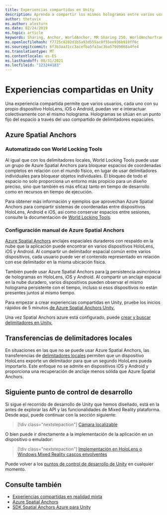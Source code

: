 ```yaml
---
title: Experiencias compartidas en Unity
description: Aprenda a compartir los mismos hologramas entre varios usuarios en una aplicación de Unity con Azure Spatial Anchors.
author: thetuvix
ms.author: alexturn
ms.date: 02/24/2019
ms.topic: article
keywords: Sharing, Anchor, WorldAnchor, MR Sharing 250, WorldAnchorTransferBatch, SpatialPerception, Azure, Azure Spatial Anchors, ASA, mixed reality headset, windows mixed reality headset, virtual reality headset
ms.openlocfilehash: f7725c8282d1b5a93d555ac0f55ee936b910ff6c
ms.sourcegitcommit: 6f3b3aa31cc3acefba5fa3ac3ba579d9868a4fe4
ms.translationtype: MT
ms.contentlocale: es-ES
ms.lasthandoff: 08/31/2021
ms.locfileid: "123244183"
---
```

# <a name="shared-experiences-in-unity"></a>Experiencias compartidas en Unity

Una experiencia compartida permite que varios usuarios, cada uno con su propio dispositivo HoloLens, iOS o Android, puedan ver e interactuar colectivamente con el mismo holograma. Hologramas se sitúan en un punto fijo del espacio a través del uso compartido de delimitadores espaciales.

## <a name="azure-spatial-anchors"></a>Azure Spatial Anchors

### <a name="automated-with-world-locking-tools"></a>Automatizado con World Locking Tools

Al igual que con los delimitadores locales, World Locking Tools puede usar un grupo de Azure Spatial Anchors para bloquear espacios de coordenadas completos en relación con el mundo físico, en lugar de usar delimitadores individuales para bloquear objetos individuales. El bloqueo de todo el espacio no solo proporciona un entorno más propicio para un diseño preciso, sino que también es más eficaz tanto en tiempo de desarrollo como en recursos en tiempo de ejecución.

Para obtener más información y ejemplos que aprovechan Azure Spatial Anchors para compartir sistemas de coordenadas entre dispositivos HoloLens, Android e iOS, así como conservar espacios entre sesiones, consulte la documentación de [World Locking Tools](https://microsoft.github.io/MixedReality-WorldLockingTools-Unity/DocGen/Documentation/HowTos/WLT_ASA.html).

### <a name="manual-configuration-of-azure-spatial-anchors"></a>Configuración manual de Azure Spatial Anchors

<a href="/azure/spatial-anchors/overview" target="_blank">Azure Spatial Anchors</a> anclajes espaciales duraderos con respaldo en la nube que la aplicación puede encontrar en varios dispositivos HoloLens, iOS y Android.  Al compartir un delimitador espacial común entre varios dispositivos, cada usuario puede ver el contenido representado en relación con ese delimitador en la misma ubicación física.

También puede usar Azure Spatial Anchors para <a href="/azure/spatial-anchors/overview" target="_blank">la</a> persistencia asincrónica de hologramas en HoloLens, iOS y Android.  Al compartir un anclaje espacial en la nube duradero, varios dispositivos pueden observar el mismo holograma persistente con el tiempo, incluso si esos dispositivos no están presentes juntos al mismo tiempo.

Para empezar a crear experiencias compartidas en Unity, pruebe los inicios rápidos de 5 minutos <a href="/azure/spatial-anchors/unity-overview" target="_blank">de Azure Spatial Anchors Unity.</a>

Una vez Spatial Anchors azure está configurado, puede <a href="/azure/spatial-anchors/concepts/create-locate-anchors-unity" target="_blank">crear y buscar delimitadores en Unity.</a>

## <a name="local-anchor-transfers"></a>Transferencias de delimitadores locales

En situaciones en las que no se puede usar Azure Spatial Anchors, las transferencias de [delimitadores locales](../../out-of-scope/local-anchor-transfers-in-unity.md) permiten que un dispositivo HoloLens exporte un delimitador para que un segundo HoloLens pueda importarlo.  Este enfoque no se admite en dispositivos iOS y Android y proporciona una recuperación de anclaje menos sólida que Azure Spatial Anchors.

## <a name="next-development-checkpoint"></a>Siguiente punto de control de desarrollo

Si sigue el recorrido de desarrollo de Unity que hemos diseñado, está en la antes de explorar las API y las funcionalidades de Mixed Reality plataforma. Desde aquí, puede continuar con la sección siguiente:

> [!div class="nextstepaction"]
> [Cámara localizable](locatable-camera-in-unity.md)

O bien puede ir directamente a la implementación de la aplicación en un dispositivo o emulador:

> [!div class="nextstepaction"]
> [Implementación en HoloLens o Windows Mixed Reality cascos envolventes](../platform-capabilities-and-apis/using-visual-studio.md)

Puede volver a los [puntos de control de desarrollo de Unity](unity-development-overview.md#3-advanced-features) en cualquier momento.

## <a name="see-also"></a>Consulte también
* [Experiencias compartidas en realidad mixta](../platform-capabilities-and-apis/shared-experiences-in-mixed-reality.md)
* <a href="/azure/spatial-anchors" target="_blank">Azure Spatial Anchors</a>
* <a href="/dotnet/api/Microsoft.Azure.SpatialAnchors" target="_blank">SDK Spatial Anchors Azure para Unity</a>